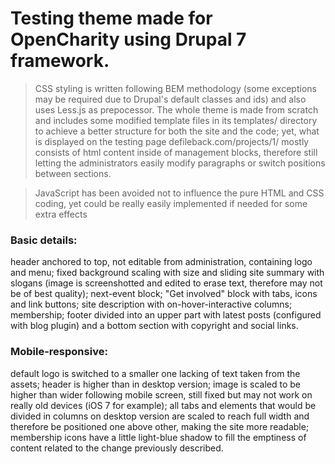 # Testing theme made for OpenCharity using Drupal 7 framework.

> CSS styling is written following BEM methodology (some exceptions may be required due to Drupal's default classes and ids) and also uses Less.js as prepocessor.
> The whole theme is made from scratch and includes some modified template files in its templates/ directory to achieve a better structure for both the site and the code; yet, what is displayed on the testing page defileback.com/projects/1/ mostly consists of html content inside of management blocks, therefore still letting the administrators easily modify paragraphs or switch positions between sections.

> JavaScript has been avoided not to influence the pure HTML and CSS coding, yet could be really easily implemented if needed for some extra effects 

### Basic details:
header anchored to top, not editable from administration, containing logo and menu;
fixed background scaling with size and sliding site summary with slogans (image is screenshotted and edited to erase text, therefore may not be of best quality);
next-event block;
"Get involved" block with tabs, icons and link buttons;
site description with on-hover-interactive columns;
membership;
footer divided into an upper part with latest posts (configured with blog plugin) and a bottom section with copyright and social links.

### Mobile-responsive:
default logo is switched to a smaller one lacking of text taken from the assets;
header is higher than in desktop version;
image is scaled to be higher than wider following mobile screen, still fixed but may not work on really old devices (iOS 7 for example);
all tabs and elements that would be divided in columns on desktop version are scaled to reach full width and therefore be positioned one above other, making the site more readable;
membership icons have a little light-blue shadow to fill the emptiness of content related to the change previously described.

